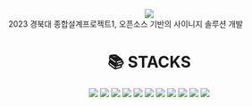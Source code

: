 <div align=center>
	<img src="https://capsule-render.vercel.app/api?type=waving&text=Kiosk_KNU&color=auto&fontColor=ffffff&fontAlign=20" />	
</div>
2023 경북대 종합설계프로젝트1, 오픈소스 기반의 사이니지 솔루션 개발

<div align=center><h1>📚 STACKS</h1></div>
<div align="center">
	<img src="https://img.shields.io/badge/JavaScript-F7DF1E?style=for-the-badge&logo=JavaScript&logoColor=white"/>
	<img src="https://img.shields.io/badge/Python-3776AB?style=for-the-badge&logo=python&logoColor=white" />
	<img src="https://img.shields.io/badge/HTML-239120?style=for-the-badge&logo=html5&logoColor=white" />
	<img src="https://img.shields.io/badge/CSS-239120?&style=for-the-badge&logo=css3&logoColor=white" />
	<img src="https://img.shields.io/badge/SQLite-07405E?style=for-the-badge&logo=sqlite&logoColor=white" />
	<img src="https://img.shields.io/badge/Bootstrap-563D7C?style=for-the-badge&logo=bootstrap&logoColor=white" />
	<img src="https://img.shields.io/badge/GitHub-181717?style=flat&logo=GitHub&logoColor=white" />
	<img src="https://img.shields.io/badge/git-F05032??style=flat&logo=git&logoColor=white" />
 	<img src= "https://img.shields.io/badge/React-20232A?style=for-the-badge&logo=react&logoColor=61DAFB"/>
  	<img src="https://img.shields.io/badge/Django-092E20?style=for-the-badge&logo=django&logoColor=white" />
   	<img src="https://img.shields.io/badge/Made%20for-VSCode-1f425f.svg" />
</div>
